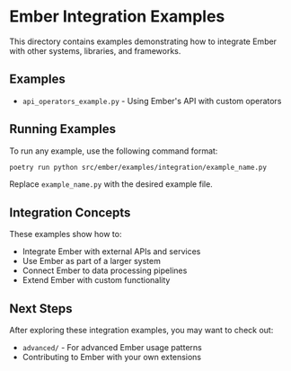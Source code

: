 # Ember Integration Examples

This directory contains examples demonstrating how to integrate Ember with other systems, libraries, and frameworks.

## Examples

- `api_operators_example.py` - Using Ember's API with custom operators

## Running Examples

To run any example, use the following command format:

```bash
poetry run python src/ember/examples/integration/example_name.py
```

Replace `example_name.py` with the desired example file.

## Integration Concepts

These examples show how to:

- Integrate Ember with external APIs and services
- Use Ember as part of a larger system
- Connect Ember to data processing pipelines
- Extend Ember with custom functionality

## Next Steps

After exploring these integration examples, you may want to check out:

- `advanced/` - For advanced Ember usage patterns
- Contributing to Ember with your own extensions
